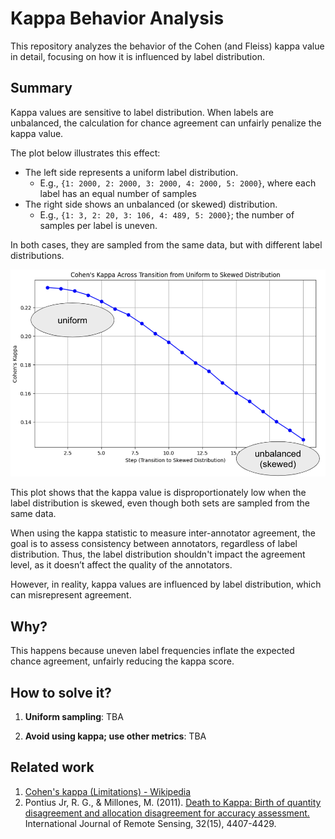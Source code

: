 # Kappa Behavior Analysis

This repository analyzes the behavior of the Cohen (and Fleiss) kappa value in detail, focusing on how it is influenced by label distribution.

## Summary

Kappa values are sensitive to label distribution. When labels are unbalanced, the calculation for chance agreement can unfairly penalize the kappa value.

The plot below illustrates this effect:

- The left side represents a uniform label distribution.
  - E.g., `{1: 2000, 2: 2000, 3: 2000, 4: 2000, 5: 2000}`, where each label has an equal number of samples
- The right side shows an unbalanced (or skewed) distribution.
  - E.g., `{1: 3, 2: 20, 3: 106, 4: 489, 5: 2000}`; the number of samples per label is uneven.

In both cases, they are sampled from the same data, but with different label distributions.

![Plot](./images/plot.png)

This plot shows that the kappa value is disproportionately low when the label distribution is skewed, even though both sets are sampled from the same data.

When using the kappa statistic to measure inter-annotator agreement, the goal is to assess consistency between annotators, regardless of label distribution. Thus, the label distribution shouldn't impact the agreement level, as it doesn’t affect the quality of the annotators.

However, in reality, kappa values are influenced by label distribution, which can misrepresent agreement.


## Why?
This happens because uneven label frequencies inflate the expected chance agreement, unfairly reducing the kappa score.

## How to solve it?
1. **Uniform sampling**: TBA

2. **Avoid using kappa; use other metrics**: TBA

## Related work
1. [Cohen's kappa (Limitations) - Wikipedia](https://en.wikipedia.org/wiki/Cohen%27s_kappa#Limitations)
2. Pontius Jr, R. G., & Millones, M. (2011). [Death to Kappa: Birth of quantity disagreement and allocation disagreement for accuracy assessment.](https://www.tandfonline.com/doi/full/10.1080/01431161.2011.552923) International Journal of Remote Sensing, 32(15), 4407-4429.